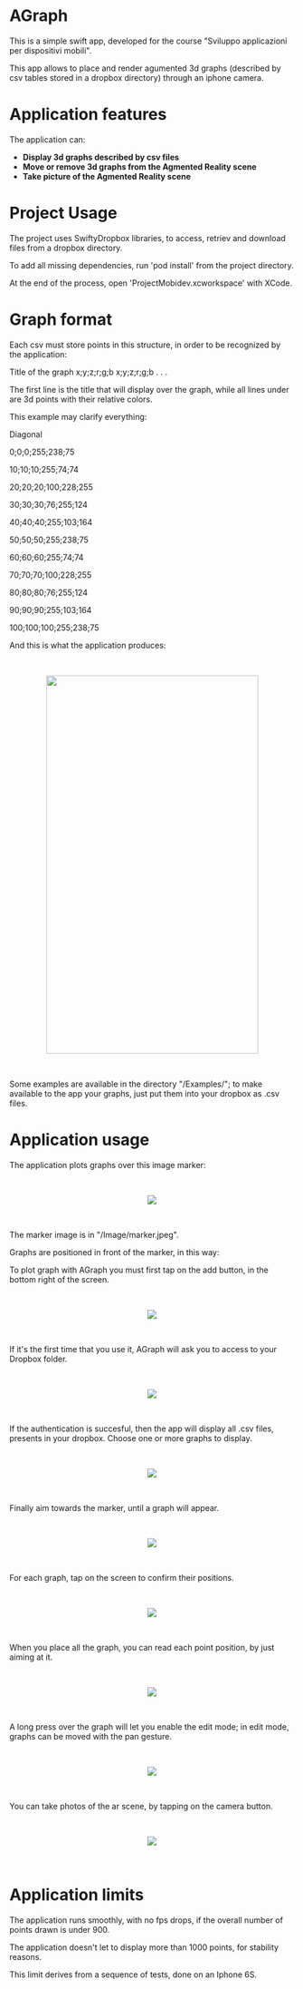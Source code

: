 # AGraph

This is a simple swift app, developed for the course "Sviluppo applicazioni per dispositivi mobili".

This app allows to place and render agumented 3d graphs (described by csv tables stored in a dropbox directory)
through an iphone camera.

# Application features

The application can:
<ul>
  <li><b>Display 3d graphs described by csv files</b></li>
  <li><b>Move or remove 3d graphs from the Agmented Reality scene</b></li>
  <li><b>Take picture of the Agmented Reality scene</b></li>
</ul>

# Project Usage

The project uses SwiftyDropbox libraries, to access, retriev and download files from a dropbox directory.

To add all missing dependencies, run 'pod install' from the project directory.

At the end of the process, open 'ProjectMobidev.xcworkspace' with XCode.

# Graph format

Each csv must store points in this structure, in order to be recognized by the application:

Title of the graph
x;y;z;r;g;b
x;y;z;r;g;b
.
.
.

The first line is the title that will display over the graph, while all lines under are 3d points with their relative colors.

This example may clarify everything:

Diagonal

0;0;0;255;238;75

10;10;10;255;74;74

20;20;20;100;228;255

30;30;30;76;255;124

40;40;40;255;103;164

50;50;50;255;238;75

60;60;60;255;74;74

70;70;70;100;228;255

80;80;80;76;255;124

90;90;90;255;103;164

100;100;100;255;238;75

And this is what the application produces:

</br><p align="center">
  <img width="375" height="667" src="https://raw.githubusercontent.com/KegBird/ProjectMobidev/master/Images/example.jpg">
</p></br>

Some examples are available in the directory "/Examples/"; to make available to the app your graphs,
just put them into your dropbox as .csv files.

# Application usage

The application plots graphs over this image marker:

</br><p align="center">
  <img src="https://raw.githubusercontent.com/KegBird/ProjectMobidev/master/Images/marker.jpeg">
</p></br>

The marker image is in "/Image/marker.jpeg".

Graphs are positioned in front of the marker, in this way:

To plot graph with AGraph you must first tap on the add button, in the bottom right of the screen.

</br><p align="center">
  <img src="https://raw.githubusercontent.com/KegBird/ProjectMobidev/master/Images/Tutorial/1.PNG">
</p></br>

If it's the first time that you use it, AGraph will ask you to access to your Dropbox folder.

</br><p align="center">
  <img src="https://raw.githubusercontent.com/KegBird/ProjectMobidev/master/Images/Tutorial/2.PNG">
</p></br>

If the authentication is succesful, then the app will display all .csv files, presents in your dropbox.
Choose one or more graphs to display.

</br><p align="center">
  <img src="https://raw.githubusercontent.com/KegBird/ProjectMobidev/master/Images/Tutorial/3.PNG">
</p></br>

Finally aim towards the marker, until a graph will appear.

</br><p align="center">
  <img src="https://raw.githubusercontent.com/KegBird/ProjectMobidev/master/Images/Tutorial/4.PNG">
</p></br>

For each graph, tap on the screen to confirm their positions.

</br><p align="center">
  <img src="https://raw.githubusercontent.com/KegBird/ProjectMobidev/master/Images/Tutorial/5.PNG">
</p></br>

When you place all the graph, you can read each point position, by just aiming at it.

</br><p align="center">
  <img src="https://raw.githubusercontent.com/KegBird/ProjectMobidev/master/Images/Tutorial/6.PNG">
</p></br>

A long press over the graph will let you enable the edit mode; in edit mode, graphs can
be moved with the pan gesture.

</br><p align="center">
  <img src="https://raw.githubusercontent.com/KegBird/ProjectMobidev/master/Images/Tutorial/7.PNG">
</p></br>

You can take photos of the ar scene, by tapping on the camera button.

</br><p align="center">
  <img src="https://raw.githubusercontent.com/KegBird/ProjectMobidev/master/Images/Tutorial/8.PNG">
</p></br>

# Application limits

The application runs smoothly, with no fps drops, if the overall number of
points drawn is under 900.

The application doesn't let to display more than 1000 points, for stability reasons.

This limit derives from a sequence of tests, done on an Iphone 6S.
